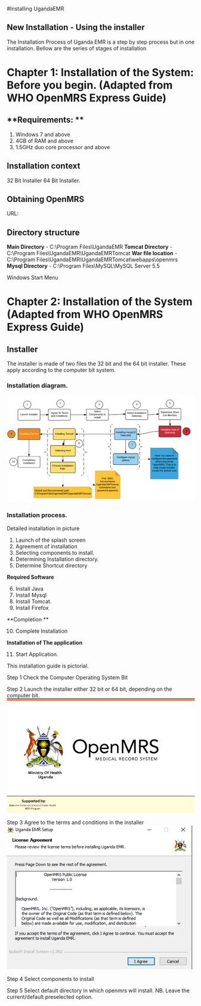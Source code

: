 #Installing UgandaEMR
## New Installation - Using the installer 
The Installation Process of Uganda EMR is a step by step process but in one installation. Bellow are the series of stages of installation


# Chapter 1: Installation of the System: Before you begin. (Adapted from WHO OpenMRS Express Guide) 




## **Requirements: **

1. Windows 7 and above
2. 4GB of RAM and above
3. 1.5GHz duo core processor and above 


## Installation context
32 Bit Installer
64 Bit Installer.


## Obtaining OpenMRS 


URL:


## **Directory structure**

**Main Directory** - C:\Program Files\UgandaEMR
**Tomcat Directory** - C:\Program Files\UgandaEMR\UgandaEMRTomcat
**War file location** - C:\Program Files\UgandaEMR\UgandaEMRTomcat\webapps\openmrs
**Mysql Directory** - C:\Program Files\MySQL\MySQL Server 5.5


Windows Start Menu



# Chapter 2: Installation of the System (Adapted from WHO OpenMRS Express Guide)

 


## Installer

The installer is made of two files the 32 bit and the 64 bit installer. These apply according to the computer bit system.


### Installation diagram.
![](installation_process.png)


### Installation process.


Detailed installation in picture
1. Launch of the splash screen
2. Agreement of installation
3. Selecting components to install.
4. Determining Installation directory.
5. Determine Shortcut directory

**Required Software**

6. Install Java
7. Install Mysql
8. Install Tomcat.
9. Install Firefox


**Completion **

10. Complete Installation

**Installation of The application**

11. Start Application.


This installation guide is pictorial.

Step 1 Check the Computer Operating System Bit

Step 2 Launch the installer either 32 bit or 64 bit, depending on the computer bit.
![](splash.png)


Step 3 Agree to the terms and conditions in the installer
![](1.2-agreement.PNG)

Step 4 Select components to install

Step 5 Select default directory in which openmrs will install. NB. Leave the current/default preselected option.


